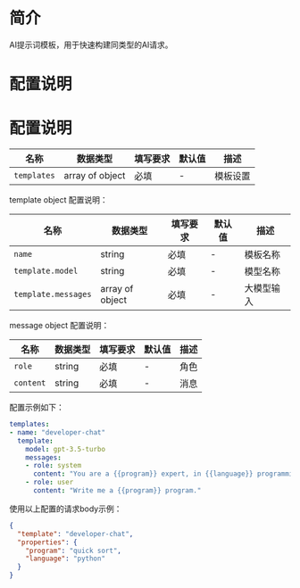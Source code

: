 # 简介
AI提示词模板，用于快速构建同类型的AI请求。

# 配置说明
# 配置说明
| 名称 | 数据类型 | 填写要求 | 默认值 | 描述 |
|----------------|-----------------|------|-----|----------------------------------|
| `templates` | array of object | 必填 | - | 模板设置 |

template object 配置说明：

| 名称 | 数据类型 | 填写要求 | 默认值 | 描述 |
|----------------|-----------------|------|-----|----------------------------------|
| `name` | string | 必填 | - | 模板名称 |
| `template.model` | string | 必填 | - | 模型名称 |
| `template.messages` | array of object | 必填 | - | 大模型输入 |

message object 配置说明：

| 名称 | 数据类型 | 填写要求 | 默认值 | 描述 |
|----------------|-----------------|------|-----|----------------------------------|
| `role` | string | 必填 | - | 角色 |
| `content` | string | 必填 | - | 消息 |

配置示例如下：

```yaml
templates:
- name: "developer-chat"
  template:
    model: gpt-3.5-turbo
    messages:
    - role: system
      content: "You are a {{program}} expert, in {{language}} programming language."
    - role: user
      content: "Write me a {{program}} program."
```

使用以上配置的请求body示例：

```json
{
  "template": "developer-chat",
  "properties": {
    "program": "quick sort",
    "language": "python"
  }
}
```